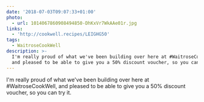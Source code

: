 ```yaml
---
date: '2018-07-03T09:07:33+01:00'
photo:
  - url: 1014067860908494850-DhKxVr7WkAAe01r.jpg
links:
  - 'http://cookwell.recipes/LEIGHG50'
tags:
  - WaitroseCookWell
description: >-
  I'm really proud of what we've been building over here at #WaitroseCookWell,
  and pleased to be able to give you a 50% discount voucher, so you can try it.
---
```

I'm really proud of what we've been building over here at #WaitroseCookWell, and pleased to be able to give you a 50% discount voucher, so you can try it.
 
